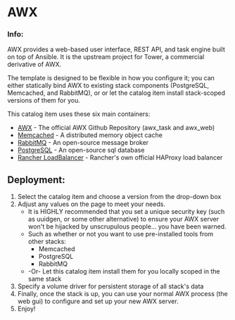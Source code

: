 # AWX #

### Info:

AWX provides a web-based user interface, REST API, and task engine built on top of Ansible. It is the upstream project for Tower, a commercial derivative of AWX.

The template is designed to be flexible in how you configure it; you can either statically bind AWX to existing stack components (PostgreSQL, Memcached, and RabbitMQ), or or let the catalog item install stack-scoped versions of them for you.

This catalog item uses these six main containers:
* [AWX](https://github.com/ansible/awx) - The official AWX Github Repository (awx_task and awx_web)
* [Memcached](https://memcached.org/) - A distributed memory object cache
* [RabbitMQ](https://www.rabbitmq.com/) - An open-source message broker
* [PostgreSQL](https://www.postgresql.org/) - An open-source sql database
* [Rancher LoadBalancer](https://hub.docker.com/r/rancher/lb-service-haproxy/) - Rancher's own official HAProxy load balancer

## Deployment:
1. Select the catalog item and choose a version from the drop-down box
2. Adjust any values on the page to meet your needs.
   * It is HIGHLY recommended that you set a unique security key (such as uuidgen, or some other alternative) to ensure your AWX server won't be hijacked by unscrupulous people... you have been warned.
   * Such as whether or not you want to use pre-installed tools from other stacks:
     * Memcached
     * PostgreSQL
     * RabbitMQ
   * -Or- Let this catalog item install them for you locally scoped in the same stack
4. Specify a volume driver for persistent storage of all stack's data
5. Finally, once the stack is up, you can use your normal AWX process (the web gui) to configure and set up your new AWX server.
6. Enjoy!


